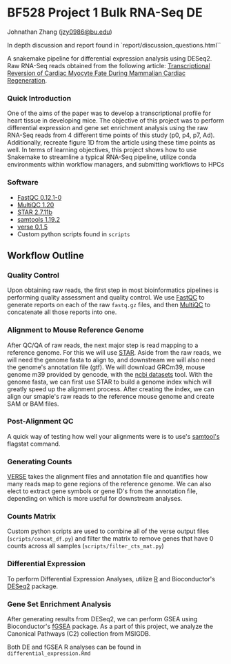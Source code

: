 # BF528 Project 1 Bulk RNA-Seq DE

Johnathan Zhang (jzy0986@bu.edu)

In depth discussion and report found in `report/discussion_questions.html``

A snakemake pipeline for differential expression analysis using DESeq2. Raw RNA-Seq reads obtained from the following article: [Transcriptional Reversion of Cardiac Myocyte Fate During Mammalian Cardiac Regeneration](https://pubmed.ncbi.nlm.nih.gov/25477501/). 

### Quick Introduction
One of the aims of the paper was to develop a transcriptional profile for heart tissue in developing mice.
The objective of this project was to perform differential expression and gene set enrichment analysis using the raw RNA-Seq reads from 4 different time points of this study (p0, p4, p7, Ad).
Additionally, recreate figure 1D from the article using these time points as well. 
In terms of learning objectives, this project shows how to use Snakemake to streamline a typical RNA-Seq pipeline, utilize conda environments within workflow managers, and submitting workflows to HPCs

### Software
- [FastQC 0.12.1-0](https://www.bioinformatics.babraham.ac.uk/projects/fastqc/)
- [MultiQC 1.20](https://multiqc.info/)
- [STAR 2.7.11b](https://www.ncbi.nlm.nih.gov/pmc/articles/PMC3530905/)
- [samtools 1.19.2](https://www.htslib.org/)
- [verse 0.1.5](https://kim.bio.upenn.edu/software/verse.shtml#:~:text=A%20versatile%20and%20efficient%20RNA,computing%20the%20same%20gene%20counts.)
- Custom python scripts found in `scripts`

## Workflow Outline
### Quality Control
Upon obtaining raw reads, the first step in most bioinformatics pipelines is performing quality assessment and quality control.
We use [FastQC](https://www.bioinformatics.babraham.ac.uk/projects/fastqc/) to generate reports on each of the raw `fastq.gz` files, and then [MultiQC](https://multiqc.info/) to concatenate all those reports into one.

### Alignment to Mouse Reference Genome
After QC/QA of raw reads, the next major step is read mapping to a reference genome. 
For this we will use [STAR](https://github.com/alexdobin/STAR?tab=readme-ov-file).
Aside from the raw reads, we will need the genome fasta to align to, and downstream we will also need the genome's annotation file (gtf).
We will download GRCm39, mouse genome m39 provided by gencode, with the [ncbi datasets](https://www.ncbi.nlm.nih.gov/datasets/docs/v2/download-and-install/) tool.
With the genome fasta, we can first use STAR to build a genome index which will greatly speed up the alignment process.
After creating the index, we can align our smaple's raw reads to the reference mouse genome and create SAM or BAM files.

### Post-Alignment QC
A quick way of testing how well your alignments were is to use's [samtool's](https://www.htslib.org/) flagstat command.

### Generating Counts
[VERSE](https://kim.bio.upenn.edu/software/verse.shtml) takes the alignment files and annotation file and quantifies how many reads map to gene regions of the reference genome.
We can also elect to extract gene symbols or gene ID's from the annotation file, depending on which is more useful for downstream analyses.

### Counts Matrix 
Custom python scripts are used to combine all of the verse output files (`scripts/concat_df.py`) and filter the matrix to remove genes that have 0 counts across all samples (`scripts/filter_cts_mat.py`)

### Differential Expression
To perform Differential Expression Analyses, utilize [R](https://www.r-project.org/) and Bioconductor's [DESeq2](https://bioconductor.org/packages/release/bioc/html/DESeq2.html) package.

### Gene Set Enrichment Analysis
After generating results from DESeq2, we can perform GSEA using Bioconductor's [fGSEA](https://bioconductor.org/packages/release/bioc/html/fgsea.html) package. As a part of this project, we analyze the Canonical Pathways (C2) collection from MSIGDB. 

Both DE and fGSEA R analyses can be found in `differential_expression.Rmd`
